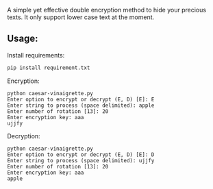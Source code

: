 A simple yet effective double encryption method to hide your precious texts. It
only support lower case text at the moment.

## Usage:
Install requirements:
  ```sh
  pip install requirement.txt
  ```

Encryption:
```
python caesar-vinaigrette.py
Enter option to encrypt or decrypt (E, D) [E]: E
Enter string to process (space delimited): apple
Enter number of rotation [13]: 20
Enter encryption key: aaa
ujjfy
```

Decryption:
```
python caesar-vinaigrette.py
Enter option to encrypt or decrypt (E, D) [E]: D
Enter string to process (space delimited): ujjfy
Enter number of rotation [13]: 20
Enter encryption key: aaa
apple
```
